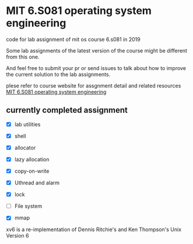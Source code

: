 # MIT 6.S081 operating system engineering
code for lab assignment of mit os course 6.s081 in 2019

Some lab assignments of the latest version of the course might be different from this one.

And feel free to submit your pr or send issues to talk about how to improve the current solution to
the lab assignments.

plese refer to course website for assgnment detail and related resources 
[MIT 6.S081 operating system engineering](https://pdos.csail.mit.edu/6.828/)

## currently completed assignment
- [x] lab utilities
- [x] shell
- [x] allocator
- [x] lazy allocation
- [x] copy-on-write
- [x] Uthread and alarm
- [x] lock
- [ ] File system
- [x] mmap


xv6 is a re-implementation of Dennis Ritchie's and Ken Thompson's Unix
Version 6 
